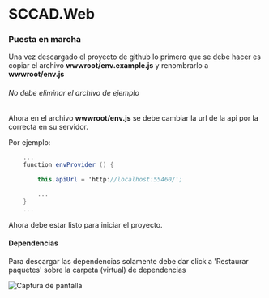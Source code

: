 ﻿# SCCAD.Web

### Puesta en marcha

Una vez descargado el proyecto de github lo primero que se debe hacer es copiar el archivo **wwwroot/env.example.js** y renombrarlo a **wwwroot/env.js**
###### No debe eliminar el archivo de ejemplo

Ahora en el archivo **wwwroot/env.js** se debe cambiar la url de la api por la correcta en su servidor.

Por ejemplo:
```C#
    ...
    function envProvider () {
            
        this.apiUrl = 'http://localhost:55460/';

        ...
    }
    ...
```

Ahora debe estar listo para iniciar el proyecto.

#### Dependencias

Para descargar las dependencias solamente debe dar click a 'Restaurar paquetes' sobre la carpeta (virtual) de dependencias

![Captura de pantalla](http://i.imgur.com/oFsPOnj.png?1)